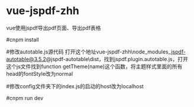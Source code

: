 # vue-jspdf-zhh
vue使用jspdf导出pdf页面、导出pdf表格

#cnpm install

#修改autotable.js源代码
打开这个地址vue-jspdf-zhh\node_modules\_jspdf-autotable@3.5.2@jspdf-autotable\dist，找到jspdf.plugin.autotable.js，打开这个js文件找到function getTheme(name)这个函数，将主题样式里面的所有head的fontStyle改为normal

#修改config文件夹下的index.js的启动的host改为localhost

#cnpm run dev
